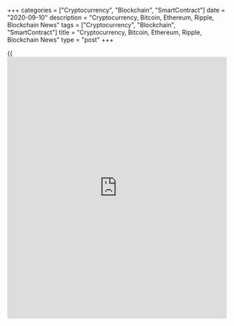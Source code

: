 +++
categories = ["Cryptocurrency", "Blockchain", "SmartContract"]
date = "2020-09-10"
description = "Cryptocurrency, Bitcoin, Ethereum, Ripple, Blockchain News"
tags = ["Cryptocurrency", "Blockchain", "SmartContract"]
title = "Cryptocurrency, Bitcoin, Ethereum, Ripple, Blockchain News"
type = "post"
+++

{{<iframe id="large-banner" src="https://www.bounty.group/#slide=11.0" width="100%" height="600" scrolling="no" style="border: 0px solid rgb(216, 221, 230); border-radius: 3px;">}}



[ ![logo][1] ][2]

![logo][3]

  * [▮ Home][4]
  * [ ▮ Business][5]
    * [ Latest Headlines][6]
    * [Top Stories][7]
    * [Breaking News][8]
    * [Earnings][9]
    * [Biotech][10]
    * [Investors][11]
    * [Stock Alerts][12]
    * [IPOs][13]
    * [M&A][14]
    * [Canadian][15]
    * [UK][16]
    * [Key Wallstreet Events][17]
    * [▮ Industry News][18]
      * [ Technology][19]
      * [ Software][20]
      * [ Banking][21]
      * [ Automotive][22]
      * [ Energy][23]
      * [More][24]
    * ▮ Corp. Calendars
      * [Dividends][25]
      * [Stock Splits][26]
      * [ Buybacks][27]
      * [ Conference Calls][28]
    * ▮ Earnings Calendars
      * [Earnings Calendar][29]
      * [ Pos Pre-announcements][30]
      * [ Profit Warnings][31]
      * [ Positive Surprise][32]
      * [ Negative Surprise][33]
      * [ Latest Earnings][34]
    * ▮ FDA Calendars
      * [Drug Approvals][35]
      * [ Device Approvals][36]
      * [ Clinical Trial Calendar][37]
    * ▮ Ratings Changes 
      * [Upgrades][38]
      * [Downgrades][39]
      * [ Cov Initiations][40]
      * [ Cov. Reiterated][41]
  * [ ▮ Economy][42]
    * [ US][43]
    * [ Europe][44]
    * [ Asia][45]
    * [ Global][46]
    * [ Economic Calendar][47]
    * [ Economic Scorecard][48]
    * [ Fed Members][49]
  * [ ▮Crypto ][50]
    * [ Cryptocurrency][51]
    * [ Blockchain][52]
  * [ ▮ Markets][53]
    * [ Morning Mkt Analysis][54]
    * [US Commentary][55]
    * [ European Commentary][56]
    * [ Asian Commentary][57]
    * [ Canadian Commentary][58]
    * [ Indian Commentary][59]
    * [Commodities][60]
    * [Bonds][61]
    * [Currencies][62]
  * [ ▮ Politics][63]
    * [ US][64]
    * [ World][65]
    * [White House][66]
    * [Elections][67]
    * [Congress][68]
    * [General News][69]
  * [ ▮ Forex][70]
    * [ FX Top Stories][71]
    * [ Currency Analysis][62]
    * [ Currency Alerts][72]
    * [ Economic Calendar][47]
    * [ Economic Scorecard][48]
  * [ ▮ Health NEW][73]
    * [ Coronavirus][74]
    * [ COVID-19 Calendar NEW][75]
    * [ Diet & Fitness][76]
    * [Cannabis][77]
    * [Kids Health][78]
    * [Men's Health][79]
    * [Women's Health][80]
    * [Cancer News][81]
    * [Drug Development][82]
    * [Mental Health][83]
  * [ ▮ Entertainment][84]
    * [ Top Stories][85]
    * [Slide Shows][86]
    * [ Game of Thrones][87]
    * ▮ Music [news](https://www.letsplayfx.com/blog/forex-news-website/)
      * [Pop][88]
      * [Rock][89]
      * [ Classic Rock][90]
      * [Rap/Hip-Hop][91]
      * [Country][92]
      * [ Alternative][93]
      * [Oldies][94]
      * [All Genre][95]
  * [▮ Content Licensing][96]
    * [Newswires & Feeds][97]
    * [Content Syndication][98]
    * [Digital Signage Services][99]
    * [Radio News Services][100]
  * [ ▮ Premium][101]
    * [Intelligent Investor][102]
    * [Emerging Biostocks][103]
    * [Under The Radar][104]
    * [Short-Term Investor][105]
    * [Login][106]
  * ▮ More
    * [Free Content][107]
    * [RSS Feeds][108]
    * [Press Releases][109]
    * [Search][110]
    * [Contact Us][111]

[][2]

  * [Home][4]
  * [ Business][5]
    * [ Latest Headlines][6]
    * [Top Stories][7]
    * [Breaking News][8]
    * [Earnings][9]
    * [Biotech][10]
    * [Investors][11]
    * [Stock Alerts][12]
    * [IPOs][13]
    * [M&A][14]
    * [Canadian][15]
    * [UK][16]
    * [Key Wallstreet Events][17]
    * [Industry News][18]
      * [ Technology][19]
      * [ Software][20]
      * [ Banking][21]
      * [ Automotive][22]
      * [ Energy][23]
      * [More][24]
    * Corp. Calendars
      * [Dividends][25]
      * [Stock Splits][26]
      * [ Buybacks][27]
      * [ Conference Calls][28]
    * Earnings Calendars
      * [Earnings Calendar][29]
      * [ Pos Pre-announcements][30]
      * [ Profit Warnings][31]
      * [ Positive Surprise][32]
      * [ Negative Surprise][33]
      * [ Latest Earnings][34]
    * FDA Calendars
      * [Drug Approvals][35]
      * [ Device Approvals][36]
      * [ Clinical Trial Calendar][37]
    * Ratings Changes 
      * [Upgrades][38]
      * [Downgrades][39]
      * [ Cov Initiations][40]
      * [ Cov. Reiterated][41]
  * [ Economy][42]
    * [ US][43]
    * [ Europe][44]
    * [ Asia][45]
    * [ Global][46]
    * [ Economic Calendar][47]
    * [ Economic Scorecard][48]
    * [ Fed Members][49]
  * [ Crypto ][50]
    * [ Cryptocurrency][51]
    * [ Blockchain][52]
  * [ Markets][53]
    * [ Morning Mkt Analysis][54]
    * [US Commentary][55]
    * [ European Commentary][56]
    * [ Asian Commentary][57]
    * [ Canadian Commentary][58]
    * [ Indian Commentary][59]
    * [Commodities][60]
    * [Bonds][61]
    * [Currencies][62]
  * [ Politics][63]
    * [ US][64]
    * [ World][65]
    * [White House][66]
    * [Elections][67]
    * [Congress][68]
    * [General News][69]
  * [ Forex][70]
    * [ FX Top Stories][71]
    * [ Currency Analysis][62]
    * [ Currency Alerts][72]
    * [ Economic Calendar][47]
    * [ Economic Scorecard][48]
  * [ Health NEW][73]
    * [ Coronavirus][74]
    * [ COVID-19 Calendar NEW][75]
    * [ Diet & Fitness][76]
    * [Cannabis][77]
    * [Kids Health][78]
    * [Men's Health][79]
    * [Women's Health][80]
    * [Cancer News][81]
    * [Drug Development][82]
    * [Mental Health][83]
  * [ Entertainment][84]
    * [ Top Stories][85]
    * [Slide Shows][86]
    * [ Game of Thrones][87]
    * Music [news](https://www.letsplayfx.com/blog/forex-news-website/)
      * [Pop][88]
      * [Rock][89]
      * [ Classic Rock][90]
      * [Rap/Hip-Hop][91]
      * [Country][92]
      * [ Alternative][93]
      * [Oldies][94]
      * [All Genre][95]
  * [Content Licensing][96]
    * [Newswires & Feeds][97]
    * [Content Syndication][98]
    * [Digital Signage Services][99]
    * [Radio News Services][100]
  * [ Premium][101]
    * [Intelligent Investor][102]
    * [Emerging Biostocks][103]
    * [Under The Radar][104]
    * [Short-Term Investor][105]
    * [Login][106]
  * More
    * [Free Content][107]
    * [RSS Feeds][108]
    * [Press Releases][109]
    * [Search][110]
    * [Contact Us][111]

# Cryptocurrency News

[![Share][112]][113]

[Tweet][114]

BitcoinLitecoinEthereum Ripple

Price (USD)

1h12h1d 1w1m3m 1y

![Chart_COINBASE_SPOT_BTC_USD_2_13.jpg][115]

*Time In UTC / GMT

[Cryptocurrency][116]

![mastercard2 091020][117]

## [Mastercard Launches Central Bank Digital Currencies Testing Platform
][118]

  
  
Payment solutions giant MasterCard, Inc. has launched a virtual and
custom testing platform to help assess and explore issuance of Central
Bank Digital Currencies (CBDCs). The platform will enable Central Banks
across the world to evaluate use cases and test roll-out strategies for
CBDCs by simulating a CBDC ecosystem.

##  [Crypto Lending Platform Cred Joins Visa's Fintech Fast Track
Program ][119]

##  [Coca-Cola Amatil Invests In Blockchain Payment Platform Centrapay
][120]

##  [IRS Says Cryptos Earned From Microtasking Jobs Taxable ][121]

##  [Elon Musk Confirms Tesla Nevada Factory Was Target Of Cyberattack
][122]

##  [PLS&TY Puts Music On Blockchain To Be Bought With Cryptos ][123]

##  [IRS Intends To Ask Every American Tax Filer About Crypto
Transactions In 2020 ][124]

##  [Attorney, Four Others Charged With Running Global Cryptocurrency
Ponzi Scheme ][125]

##  [Walmart Enables Crypto Cashback On Purchases ][126]

##  [SEC Charges Virginia-based Boon.Tech And CEO For Running Fraudulent
ICO ][127]

[Read More][116]  

[Blockchain][128]

![consumer protection [blockchain](https://www.letsplayfx.com/blog/trade-forex-with-bitcoin/) 090420][129]

## [US Legislators Introduce Bill To Study Blockchain For Consumer
Protection ][130]

  
  
Three U.S. legislators have introduced a new bill in the U.S. House of
Representatives for conducting an in-depth study of [blockchain](https://www.letsplayfx.com/blog/trade-forex-with-bitcoin/)
technology and its use in consumer protection and for other purposes.
They have called for the report of the study to be submitted to the
Congress. The bill was referred to the House Committee on Energy and
Commerce.

##  [Dutch Ports Manager Portbase Joins Blockchain-Platform TradeLens
][131]

##  [Three Major Australian Banks To Use Blockchain For Bank Guarantees
][132]

##  [Turkish Soccer Club Trabzonspor Joins Socios.com To Launch Fan
Token ][133]

##  [Starbucks Offers Customers Blockchain-powered Traceability For
Coffee Provenance ][134]

##  [ConsenSys Acquires JPMorgan's Quorum Blockchain Platform ][135]

##  [SpaceChain Executes First Multisignature BTC Transaction In Space
][136]

##  [Turkey's YILPORT Holding Joins Blockchain-Platform TradeLens ][137]

##  [Apollo Fintech Launches Blockchain-powered National Payment
Platform ][138]

##  [IP Australia To Use Blockchain To Help NRL Tackle Counterfeit
Merchandise ][139]

[Read More][128]  

Cryptocurrency Tutorial

## [Bitcoin Is Back With A Bang][140]

![Slideshow1 Bitcoin 062016 sm][141] Bitcoin, once dismissed as
something reserved for geeks and the cryptography enthusiasts, is back
in the limelight, as the price of the cryptocurrency appreciated in
recent weeks.

Price Updates

BTC/USD| 10272.18  
---|---  
LTC/USD| 48.3  
ETH/USD| 363.14  
XRP/USD| 0.24189  
  
Updated at 9/10/2020 8:00:26 PM UTC

Follow RTT

[![Facebook][142]][143]

[![Twitter][144]][145]

[![Instagram][146]][147]

[![RSS][148]][108]

  * Editor's Pick 
  * Most Read 
  * Most Emailed

###  [ Imports Spike As Retailers Gear Up For Holiday Season ][149]

###  [ Jane Fraser to Succeed Corbat as Citigroup CEO ][150]

###  [ United Airlines Nonstop Flights To Africa, India And Hawaii
][151]

###  [ WHILL Personal Electric Vehicles Recalled For Crash, Injury Risks
][152]

###  [ Reliance Reportedly Mulls $20 Bln Stake Sale In Retail Unit To
Amazon ][153]

###  [ After Hours Market: Sonoma Pharmaceuticals, RH, SelectQuote Gain;
GameStop, Quotient Slip ][154]

###  [ Peloton Cuts Prices Of Original Bike, Launches New Bike ][155]

###  [ Beyond Meat Announces Production Facility In China ][156]

###  [ Chipotle Launches Family TikTok Challenge To Win Free Burritos
For A Year ][157]

###  [ AstraZeneca halts Late-stage COVID-19 Vaccine Trial After U.K.
Participant Falls Ill ][158]

###  [ Starbucks To Add Plant-based Foods In Asia ][159]

###  [ GM Takes $2 Bln Stake In Electric Truck Maker Nikola; Shares
Surge ][160]

###  [ INOVIO Partners With Thermo Fisher For Manufacture Of COVID-19
Vaccine ][161]

###  [ Week Ahead In Pharma: Data Readouts, Results From Interim
Analysis, ERS Congress Presentation ][162]

###  [ After Hours Market: Trillium, Superconductor Gain; Coupa
Software, Slack Technologies, Vroom Slip ][163]

###  [ Apple To Open World's First Floating Store In Singapore ][164]

###  [ Pre-market Movers In Healthcare Sector: TRIL, AERI, NVAX, VXRT,
MRNA… ][165]

###  [ Tiffany To Commence Litigation Against LVMH - Quick Facts ][166]

###  [ Stock Alert: Boeing Down 5% After News Of FAA Investigation
][167]

###  [ Knorr-Bremse H1 EBIT, Orders Down; Confirms Cautious Outlook For
FY20 - Quick Facts ][168]

###  [ Stock Alert: Slack Technologies Declines 14% ][169]

###  [ AstraZeneca halts Late-stage COVID-19 Vaccine Trial After U.K.
Participant Falls Ill ][158]

###  [ AZN Pauses COVID-19 Vaccine Trial, ALBO Hits New High, CRBP
Plunges, PFE To Invest In TRIL ][170]

###  [ Nestle Investing More To Reduce Plastic, Towards Sustainable
Packaging ][171]

###  [ Stock Alert: Lululemon Drops 5% ][172]

###  [ Airbus Gets Order For One H215 Heavy Helicopter From Japan's
Nakanihon Air ][173]

###  [ Sanne Group Plc H1 Pretax Profit Rises - Quick Facts ][174]

###  [ Roche, Genentech Initiate Trials For Fenebrutinib, OCREVUS In
Multiple Sclerosis ][175]

###  [ After Hours Market: Trillium, Superconductor Gain; Coupa
Software, Slack Technologies, Vroom Slip ][163]

###  [ Stock Alert: Spero Therapeutics Jumps 15% ][176]

###  [ Stock Alert: New Fortress Energy Shares Hit 52-Week High ][177]

###  [ AnGes, Brickell Ink Deal To Develop DNA Vaccine Candidate For
COVID-19 - Quick Facts ][178]

###  [ CNX Raises 2020 FCF Guidance - Quick Facts ][179]

###  [ Costa Crociere Cancels Arrival Of Its Ships In South America For
2020-2021 Season ][180]

###  [ 888 Holdings Names Yariv Dafna CFO - Quick Facts ][181]

###  [ Novartis Reports Post Hoc Analysis From Phase III IRIDIUM Study
][182]

Copyright (C) 2020 RTTNews. All rights reserved. By using this site, you
agree to the  [Terms of Service][183]. [About Us][184]   |   [Contact
Us][185]   |   [Privacy][186]   |   [Sitemap][187]

   1. cdn.rtt[news](https://www.letsplayfx.com/blog/forex-news-website/).com/images/v2/rtt[news](https://www.letsplayfx.com/blog/forex-news-website/)-logo.gif
   2. www.rtt[news](https://www.letsplayfx.com/blog/forex-news-website/).com
   3. cdn.rtt[news](https://www.letsplayfx.com/blog/forex-news-website/).com/images/v3/Search-button.png
   4. www.rtt[news](https://www.letsplayfx.com/blog/forex-news-website/).com/Default.aspx
   5. www.rtt[news](https://www.letsplayfx.com/blog/forex-news-website/).com/Content/Business.aspx
   6. www.rtt[news](https://www.letsplayfx.com/blog/forex-news-website/).com/Content/RTTHeadlines.aspx
   7. www.rtt[news](https://www.letsplayfx.com/blog/forex-news-website/).com/list/top-story.aspx
   8. www.rtt[news](https://www.letsplayfx.com/blog/forex-news-website/).com/list/breaking-[news](https://www.letsplayfx.com/blog/forex-news-website/).aspx
   9. www.rtt[news](https://www.letsplayfx.com/blog/forex-news-website/).com/list/earnings.aspx
   10. www.rtt[news](https://www.letsplayfx.com/blog/forex-news-website/).com/Content/Biotechnology.aspx
   11. www.rtt[news](https://www.letsplayfx.com/blog/forex-news-website/).com/Content/Investors.aspx
   12. www.rtt[news](https://www.letsplayfx.com/blog/forex-news-website/).com/list/stock-alerts.aspx?utm_source=rtt[news](https://www.letsplayfx.com/blog/forex-news-website/)&utm_campaign=stockalertmenu
   13. www.rtt[news](https://www.letsplayfx.com/blog/forex-news-website/).com/list/ipos.aspx
   14. www.rtt[news](https://www.letsplayfx.com/blog/forex-news-website/).com/list/mergers.aspx
   15. www.rtt[news](https://www.letsplayfx.com/blog/forex-news-website/).com/list/canadian-[news](https://www.letsplayfx.com/blog/forex-news-website/).aspx
   16. www.rtt[news](https://www.letsplayfx.com/blog/forex-news-website/).com/list/uk-top-story.aspx
   17. www.rtt[news](https://www.letsplayfx.com/blog/forex-news-website/).com/list/ws-events.aspx
   18. www.rtt[news](https://www.letsplayfx.com/blog/forex-news-website/).com/Content/Industries.aspx
   19. www.rtt[news](https://www.letsplayfx.com/blog/forex-news-website/).com/content/industry[news](https://www.letsplayfx.com/blog/forex-news-website/).aspx?industry=technology
   20. www.rtt[news](https://www.letsplayfx.com/blog/forex-news-website/).com/content/industry[news](https://www.letsplayfx.com/blog/forex-news-website/).aspx?industry=Software
   21. www.rtt[news](https://www.letsplayfx.com/blog/forex-news-website/).com/content/industry[news](https://www.letsplayfx.com/blog/forex-news-website/).aspx?industry=Banking
   22. www.rtt[news](https://www.letsplayfx.com/blog/forex-news-website/).com/content/industry[news](https://www.letsplayfx.com/blog/forex-news-website/).aspx?industry=Automotive
   23. www.rtt[news](https://www.letsplayfx.com/blog/forex-news-website/).com/content/industry[news](https://www.letsplayfx.com/blog/forex-news-website/).aspx?industry=Energy
   24. www.rtt[news](https://www.letsplayfx.com/blog/forex-news-website/).com/content/industries.aspx
   25. www.rtt[news](https://www.letsplayfx.com/blog/forex-news-website/).com/Calendar/Dividend.aspx
   26. www.rtt[news](https://www.letsplayfx.com/blog/forex-news-website/).com/CorpInfo/StockSplits.aspx
   27. www.rtt[news](https://www.letsplayfx.com/blog/forex-news-website/).com/CorpInfo/StockBuybacks.aspx
   28. www.rtt[news](https://www.letsplayfx.com/blog/forex-news-website/).com/CorpInfo/ConferenceCalls.aspx
   29. www.rtt[news](https://www.letsplayfx.com/blog/forex-news-website/).com/Calendar/Earnings.aspx
   30. www.rtt[news](https://www.letsplayfx.com/blog/forex-news-website/).com/Calendar/PositiveEarningsAnnouncement.aspx
   31. www.rtt[news](https://www.letsplayfx.com/blog/forex-news-website/).com/Calendar/ProfitWarnings.aspx
   32. www.rtt[news](https://www.letsplayfx.com/blog/forex-news-website/).com/Earnings/PositiveSurprises.aspx
   33. www.rtt[news](https://www.letsplayfx.com/blog/forex-news-website/).com/Earnings/NegativeSurprises.aspx
   34. www.rtt[news](https://www.letsplayfx.com/blog/forex-news-website/).com/Earnings/LatestEarnings.aspx
   35. www.rtt[news](https://www.letsplayfx.com/blog/forex-news-website/).com/CorpInfo/FDACalendar.aspx
   36. www.rtt[news](https://www.letsplayfx.com/blog/forex-news-website/).com/CorpInfo/FDADeviceApprovals.aspx
   37. www.rtt[news](https://www.letsplayfx.com/blog/forex-news-website/).com/CorpInfo/ClinicalTrialCalendar.aspx
   38. www.rtt[news](https://www.letsplayfx.com/blog/forex-news-website/).com/CorpInfo/Upgrades.aspx
   39. www.rtt[news](https://www.letsplayfx.com/blog/forex-news-website/).com/CorpInfo/Downgrades.aspx
   40. www.rtt[news](https://www.letsplayfx.com/blog/forex-news-website/).com/CorpInfo/CoverageInitiate.aspx
   41. www.rtt[news](https://www.letsplayfx.com/blog/forex-news-website/).com/CorpInfo/CoverageReiterate.aspx
   42. www.rtt[news](https://www.letsplayfx.com/blog/forex-news-website/).com/Content/EconomicNews.aspx
   43. www.rtt[news](https://www.letsplayfx.com/blog/forex-news-website/).com/list/us-economic-[news](https://www.letsplayfx.com/blog/forex-news-website/).aspx
   44. www.rtt[news](https://www.letsplayfx.com/blog/forex-news-website/).com/list/european-economic-[news](https://www.letsplayfx.com/blog/forex-news-website/).aspx
   45. www.rtt[news](https://www.letsplayfx.com/blog/forex-news-website/).com/list/asian-economic-[news](https://www.letsplayfx.com/blog/forex-news-website/).aspx
   46. www.rtt[news](https://www.letsplayfx.com/blog/forex-news-website/).com/list/global-economic-[news](https://www.letsplayfx.com/blog/forex-news-website/).aspx
   47. www.rtt[news](https://www.letsplayfx.com/blog/forex-news-website/).com/CorpInfo/EconomicCalendar.aspx
   48. www.rtt[news](https://www.letsplayfx.com/blog/forex-news-website/).com/economic-scorecard/world-rank/GDP/highest-performance.aspx
   49. www.rtt[news](https://www.letsplayfx.com/blog/forex-news-website/).com/CorpInfo/FedMembers.aspx
   50. www.rtt[news](https://www.letsplayfx.com/blog/forex-news-website/).com/Content/Cryptocurrency.aspx?utm_source=rtt[news](https://www.letsplayfx.com/blog/forex-news-website/)&utm_campaign=crypmenu
   51. www.rtt[news](https://www.letsplayfx.com/blog/forex-news-website/).com/list/cryptocurrency.aspx?utm_source=rtt[news](https://www.letsplayfx.com/blog/forex-news-website/)&utm_campaign=crypmenu
   52. www.rtt[news](https://www.letsplayfx.com/blog/forex-news-website/).com/list/[blockchain](https://www.letsplayfx.com/blog/trade-forex-with-bitcoin/).aspx?utm_source=rtt[news](https://www.letsplayfx.com/blog/forex-news-website/)&utm_campaign=crypmenu
   53. www.rtt[news](https://www.letsplayfx.com/blog/forex-news-website/).com/Content/Markets.aspx
   54. www.rtt[news](https://www.letsplayfx.com/blog/forex-news-website/).com/Content/MarketAnalysis.aspx
   55. www.rtt[news](https://www.letsplayfx.com/blog/forex-news-website/).com/list/us-commentary.aspx
   56. www.rtt[news](https://www.letsplayfx.com/blog/forex-news-website/).com/list/european-commentary.aspx
   57. www.rtt[news](https://www.letsplayfx.com/blog/forex-news-website/).com/list/asian-commentary.aspx
   58. www.rtt[news](https://www.letsplayfx.com/blog/forex-news-website/).com/list/canadian-commentary.aspx
   59. www.rtt[news](https://www.letsplayfx.com/blog/forex-news-website/).com/list/indian-commentary.aspx
   60. www.rtt[news](https://www.letsplayfx.com/blog/forex-news-website/).com/list/commodities.aspx
   61. www.rtt[news](https://www.letsplayfx.com/blog/forex-news-website/).com/list/us-treasury-markets.aspx
   62. www.rtt[news](https://www.letsplayfx.com/blog/forex-news-website/).com/list/forex-commentary.aspx
   63. www.rtt[news](https://www.letsplayfx.com/blog/forex-news-website/).com/Content/Political.aspx
   64. www.rtt[news](https://www.letsplayfx.com/blog/forex-news-website/).com/list/us-political-[news](https://www.letsplayfx.com/blog/forex-news-website/).aspx
   65. www.rtt[news](https://www.letsplayfx.com/blog/forex-news-website/).com/list/political-[news](https://www.letsplayfx.com/blog/forex-news-website/).aspx
   66. www.rtt[news](https://www.letsplayfx.com/blog/forex-news-website/).com/list/white-house.aspx
   67. www.rtt[news](https://www.letsplayfx.com/blog/forex-news-website/).com/list/us-election.aspx
   68. www.rtt[news](https://www.letsplayfx.com/blog/forex-news-website/).com/list/us-congress.aspx
   69. www.rtt[news](https://www.letsplayfx.com/blog/forex-news-website/).com/list/general-[news](https://www.letsplayfx.com/blog/forex-news-website/).aspx
   70. www.rtt[news](https://www.letsplayfx.com/blog/forex-news-website/).com/Content/Forex.aspx
   71. www.rtt[news](https://www.letsplayfx.com/blog/forex-news-website/).com/list/forex-top-story.aspx
   72. www.rtt[news](https://www.letsplayfx.com/blog/forex-news-website/).com/list/currency-markets.aspx
   73. www.rtt[news](https://www.letsplayfx.com/blog/forex-news-website/).com/Content/Health.aspx
   74. www.rtt[news](https://www.letsplayfx.com/blog/forex-news-website/).com/list/coronavirus.aspx
   75. www.rtt[news](https://www.letsplayfx.com/blog/forex-news-website/).com/corpinfo/covid-19-drugs-in-development.aspx
   76. www.rtt[news](https://www.letsplayfx.com/blog/forex-news-website/).com/list/diet-nutrition-fitness.aspx
   77. www.rtt[news](https://www.letsplayfx.com/blog/forex-news-website/).com/list/cannabis.aspx
   78. www.rtt[news](https://www.letsplayfx.com/blog/forex-news-website/).com/list/kids-health.aspx
   79. www.rtt[news](https://www.letsplayfx.com/blog/forex-news-website/).com/list/mens-health.aspx
   80. www.rtt[news](https://www.letsplayfx.com/blog/forex-news-website/).com/list/womens-health.aspx
   81. www.rtt[news](https://www.letsplayfx.com/blog/forex-news-website/).com/list/cancer.aspx
   82. www.rtt[news](https://www.letsplayfx.com/blog/forex-news-website/).com/list/drug-development.aspx
   83. www.rtt[news](https://www.letsplayfx.com/blog/forex-news-website/).com/list/mental-health.aspx
   84. www.rtt[news](https://www.letsplayfx.com/blog/forex-news-website/).com/Content/Entertainment.aspx
   85. www.rtt[news](https://www.letsplayfx.com/blog/forex-news-website/).com/list/entertainment-top-story.aspx
   86. www.rtt[news](https://www.letsplayfx.com/blog/forex-news-website/).com/Content/SlideShow.aspx
   87. www.rtt[news](https://www.letsplayfx.com/blog/forex-news-website/).com/Entertainment/GameOfThrones.aspx
   88. www.rtt[news](https://www.letsplayfx.com/blog/forex-news-website/).com/list/pop-music.aspx
   89. www.rtt[news](https://www.letsplayfx.com/blog/forex-news-website/).com/list/rock-music.aspx
   90. www.rtt[news](https://www.letsplayfx.com/blog/forex-news-website/).com/list/classic-rock-music.aspx
   91. www.rtt[news](https://www.letsplayfx.com/blog/forex-news-website/).com/list/rap-music.aspx
   92. www.rtt[news](https://www.letsplayfx.com/blog/forex-news-website/).com/list/country-music.aspx
   93. www.rtt[news](https://www.letsplayfx.com/blog/forex-news-website/).com/list/alternative-music.aspx
   94. www.rtt[news](https://www.letsplayfx.com/blog/forex-news-website/).com/list/oldies-music.aspx
   95. www.rtt[news](https://www.letsplayfx.com/blog/forex-news-website/).com/list/music.aspx
   96. www.rtt[news](https://www.letsplayfx.com/blog/forex-news-website/).com/ContentLicensing.aspx
   97. www.rtt[news](https://www.letsplayfx.com/blog/forex-news-website/).com/Newsfeeds.aspx
   98. www.rtt[news](https://www.letsplayfx.com/blog/forex-news-website/).com/ContentSyndication.aspx
   99. www.rtt[news](https://www.letsplayfx.com/blog/forex-news-website/).com/Digitalsignage.aspx
   100. www.rtt[news](https://www.letsplayfx.com/blog/forex-news-website/).com/RadioNewsServices.aspx
   101. www.rtt[news](https://www.letsplayfx.com/blog/forex-news-website/).com/Products/Services.aspx
   102. www.rtt[news](https://www.letsplayfx.com/blog/forex-news-website/).com/Products/RTTIntelligent[investor](https://www.fintechee.com/tutorial-for-forex-trading/investor-mode/).aspx
   103. www.rtt[news](https://www.letsplayfx.com/blog/forex-news-website/).com/Products/EBSService.aspx
   104. www.rtt[news](https://www.letsplayfx.com/blog/forex-news-website/).com/Products/UTRService.aspx
   105. www.rtt[news](https://www.letsplayfx.com/blog/forex-news-website/).com/Products/STIService.aspx
   106. www.rtt[news](https://www.letsplayfx.com/blog/forex-news-website/).com/Products/Login.aspx
   107. www.rtt[news](https://www.letsplayfx.com/blog/forex-news-website/).com/Widget/GetWidget.aspx
   108. www.rtt[news](https://www.letsplayfx.com/blog/forex-news-website/).com/rss/RSSArticleList.aspx
   109. www.rtt[news](https://www.letsplayfx.com/blog/forex-news-website/).com/press-releases/list.aspx
   110. www.rtt[news](https://www.letsplayfx.com/blog/forex-news-website/).com/articlesearch.aspx
   111. www.rtt[news](https://www.letsplayfx.com/blog/forex-news-website/).com/[contact](https://www.playgroundfx.com/contact/)us.aspx
   112. cdn.rtt[news](https://www.letsplayfx.com/blog/forex-news-website/).com/images/v2/share-2.jpg
   113. www.addthis.com/bookmark.php
   114. twitter.com/share
   115. media.rtt[news](https://www.letsplayfx.com/blog/forex-news-website/).com/charts/Chart_COINBASE_SPOT_BTC_USD_2_13.jpg
   116. www.rtt[news](https://www.letsplayfx.com/blog/forex-news-website/).com/list/cryptocurrency.aspx
   117. cdn.rtt[news](https://www.letsplayfx.com/blog/forex-news-website/).com/articleimages/ustopstories/2020/september/mastercard2-091020.jpg (mastercard2 091020)
   118. www.rtt[news](https://www.letsplayfx.com/blog/forex-news-website/).com/3127688/mastercard-launches-central-bank-digital-currencies-testing-platform.aspx?type=cryp
   119. www.rtt[news](https://www.letsplayfx.com/blog/forex-news-website/).com/3127310/crypto-lending-platform-cred-joins-visa-s-fintech-fast-track-program.aspx?type=cryp
   120. www.rtt[news](https://www.letsplayfx.com/blog/forex-news-website/).com/3126080/coca-cola-amatil-invests-in-[blockchain](https://www.letsplayfx.com/blog/trade-forex-with-bitcoin/)-payment-platform-centrapay.aspx?type=cryp
   121. www.rtt[news](https://www.letsplayfx.com/blog/forex-news-website/).com/3125004/irs-says-cryptos-earned-from-microtasking-jobs-taxable.aspx?type=cryp
   122. www.rtt[news](https://www.letsplayfx.com/blog/forex-news-website/).com/3124698/elon-musk-confirms-tesla-nevada-factory-was-target-of-cyberattack.aspx?type=cryp
   123. www.rtt[news](https://www.letsplayfx.com/blog/forex-news-website/).com/3124427/pls-ty-puts-music-on-[blockchain](https://www.letsplayfx.com/blog/trade-forex-with-bitcoin/)-to-be-bought-with-cryptos.aspx?type=cryp
   124. www.rtt[news](https://www.letsplayfx.com/blog/forex-news-website/).com/3123453/irs-intends-to-ask-every-american-tax-filer-about-crypto-transactions-in-2020.aspx?type=cryp
   125. www.rtt[news](https://www.letsplayfx.com/blog/forex-news-website/).com/3122876/attorney-four-others-charged-with-running-global-cryptocurrency-ponzi-scheme.aspx?type=cryp
   126. www.rtt[news](https://www.letsplayfx.com/blog/forex-news-website/).com/3121954/walmart-enables-crypto-cashback-on-purchases.aspx?type=cryp
   127. www.rtt[news](https://www.letsplayfx.com/blog/forex-news-website/).com/3121626/sec-charges-virginia-based-boon-tech-and-ceo-for-running-[fraud](https://www.letsplayfx.com/blog/cryptocurrency-fraud/)ulent-ico.aspx?type=cryp
   128. www.rtt[news](https://www.letsplayfx.com/blog/forex-news-website/).com/list/[blockchain](https://www.letsplayfx.com/blog/trade-forex-with-bitcoin/).aspx
   129. cdn.rtt[news](https://www.letsplayfx.com/blog/forex-news-website/).com/articleimages/ustopstories/2020/september/consumer-protection-[blockchain](https://www.letsplayfx.com/blog/trade-forex-with-bitcoin/)-090420.jpg (consumer protection [blockchain](https://www.letsplayfx.com/blog/trade-forex-with-bitcoin/) 090420)
   130. www.rtt[news](https://www.letsplayfx.com/blog/forex-news-website/).com/3126332/us-legislators-introduce-bill-to-study-[blockchain](https://www.letsplayfx.com/blog/trade-forex-with-bitcoin/)-for-consumer-protection.aspx?type=bloc
   131. www.rtt[news](https://www.letsplayfx.com/blog/forex-news-website/).com/3125695/dutch-ports-manager-portbase-joins-[blockchain](https://www.letsplayfx.com/blog/trade-forex-with-bitcoin/)-platform-tradelens.aspx?type=bloc
   132. www.rtt[news](https://www.letsplayfx.com/blog/forex-news-website/).com/3125400/three-major-australian-banks-to-use-[blockchain](https://www.letsplayfx.com/blog/trade-forex-with-bitcoin/)-for-bank-guarantees.aspx?type=bloc
   133. www.rtt[news](https://www.letsplayfx.com/blog/forex-news-website/).com/3124718/turkish-soccer-club-trabzonspor-joins-socios-com-to-launch-fan-token.aspx?type=bloc
   134. www.rtt[news](https://www.letsplayfx.com/blog/forex-news-website/).com/3124056/starbucks-offers-customers-[blockchain](https://www.letsplayfx.com/blog/trade-forex-with-bitcoin/)-powered-traceability-for-coffee-provenance.aspx?type=bloc
   135. www.rtt[news](https://www.letsplayfx.com/blog/forex-news-website/).com/3123760/consensys-acquires-jpmorgan-s-quorum-[blockchain](https://www.letsplayfx.com/blog/trade-forex-with-bitcoin/)-platform.aspx?type=bloc
   136. www.rtt[news](https://www.letsplayfx.com/blog/forex-news-website/).com/3122537/spacechain-executes-first-multisignature-[BTC](https://www.playgroundfx.com/blog/who-is-the-creator-of-bitcoin/)-transaction-in-space.aspx?type=bloc
   137. www.rtt[news](https://www.letsplayfx.com/blog/forex-news-website/).com/3122218/turkey-s-yilport-holding-joins-[blockchain](https://www.letsplayfx.com/blog/trade-forex-with-bitcoin/)-platform-tradelens.aspx?type=bloc
   138. www.rtt[news](https://www.letsplayfx.com/blog/forex-news-website/).com/3121295/apollo-fintech-launches-[blockchain](https://www.letsplayfx.com/blog/trade-forex-with-bitcoin/)-powered-national-payment-platform.aspx?type=bloc
   139. www.rtt[news](https://www.letsplayfx.com/blog/forex-news-website/).com/3120898/ip-australia-to-use-[blockchain](https://www.letsplayfx.com/blog/trade-forex-with-bitcoin/)-to-help-nrl-tackle-counterfeit-merchandise.aspx?type=bloc
   140. www.rtt[news](https://www.letsplayfx.com/blog/forex-news-website/).com/slideshow/3458/[bitcoin](https://www.letsplayfx.com/blog/forex-for-bitcoin/)-is-back-with-a-bang.aspx
   141. cdn.rtt[news](https://www.letsplayfx.com/blog/forex-news-website/).com/articleimages/slideshow/2016/june/slideshow1-[bitcoin](https://www.letsplayfx.com/blog/forex-for-bitcoin/)-062016-sm.jpg (Slideshow1 Bitcoin 062016 sm)
   142. cdn.rtt[news](https://www.letsplayfx.com/blog/forex-news-website/).com/images/v3/Facebook.png (Follow RTTNews On Facebook)
   143. www.facebook.com/RTTTopStories
   144. cdn.rtt[news](https://www.letsplayfx.com/blog/forex-news-website/).com/images/v3/Twitter.png (Follow RTTNews On Twitter)
   145. www.twitter.com/rtt[news](https://www.letsplayfx.com/blog/forex-news-website/)
   146. cdn.rtt[news](https://www.letsplayfx.com/blog/forex-news-website/).com/images/v3/Instagram.png (Follow RTTNews On Instagram)
   147. www.instagram.com/rtt[news](https://www.letsplayfx.com/blog/forex-news-website/)
   148. cdn.rtt[news](https://www.letsplayfx.com/blog/forex-news-website/).com/images/v3/RSS.png (RTTNews RSS Feeds)
   149. www.rtt[news](https://www.letsplayfx.com/blog/forex-news-website/).com/3127698/imports-spike-as-retailers-gear-up-for-holiday-season.aspx
   150. www.rtt[news](https://www.letsplayfx.com/blog/forex-news-website/).com/3127665/jane-fraser-to-succeed-corbat-as-citigroup-ceo.aspx
   151. www.rtt[news](https://www.letsplayfx.com/blog/forex-news-website/).com/3127622/united-airlines-nonstop-flights-to-africa-india-and-hawaii.aspx
   152. www.rtt[news](https://www.letsplayfx.com/blog/forex-news-website/).com/3127572/whill-personal-electric-vehicles-recalled-for-crash-injury-risks.aspx
   153. www.rtt[news](https://www.letsplayfx.com/blog/forex-news-website/).com/3127510/reliance-reportedly-mulls-20-bln-stake-sale-in-retail-unit-to-amazon.aspx
   154. www.rtt[news](https://www.letsplayfx.com/blog/forex-news-website/).com/3127371/after-hours-market-sonoma-pharmaceuticals-rh-selectquote-gain-gamestop-quotient-slip.aspx
   155. www.rtt[news](https://www.letsplayfx.com/blog/forex-news-website/).com/3127315/peloton-cuts-prices-of-original-bike-launches-new-bike.aspx
   156. www.rtt[news](https://www.letsplayfx.com/blog/forex-news-website/).com/3127288/beyond-meat-announces-production-facility-in-china.aspx
   157. www.rtt[news](https://www.letsplayfx.com/blog/forex-news-website/).com/3127247/chipotle-launches-family-tiktok-challenge-to-win-free-burritos-for-a-year.aspx
   158. www.rtt[news](https://www.letsplayfx.com/blog/forex-news-website/).com/3127003/astrazeneca-halts-late-stage-covid-19-vaccine-trial-after-u-k-participant-falls-ill.aspx
   159. www.rtt[news](https://www.letsplayfx.com/blog/forex-news-website/).com/3126890/starbucks-to-add-plant-based-foods-in-asia.aspx
   160. www.rtt[news](https://www.letsplayfx.com/blog/forex-news-website/).com/3126870/gm-takes-2-bln-stake-in-electric-truck-maker-nikola-shares-surge.aspx
   161. www.rtt[news](https://www.letsplayfx.com/blog/forex-news-website/).com/3126837/inovio-partners-with-thermo-fisher-for-manufacture-of-covid-19-vaccine.aspx
   162. www.rtt[news](https://www.letsplayfx.com/blog/forex-news-website/).com/3126387/week-ahead-in-pharma-data-readouts-results-from-interim-analysis-ers-congress-presentation.aspx
   163. www.rtt[news](https://www.letsplayfx.com/blog/forex-news-website/).com/3126977/after-hours-market-trillium-superconductor-gain-coupa-software-slack-technologies-vroom-slip.aspx
   164. www.rtt[news](https://www.letsplayfx.com/blog/forex-news-website/).com/3126567/apple-to-open-world-s-first-floating-store-in-singapore.aspx
   165. www.rtt[news](https://www.letsplayfx.com/blog/forex-news-website/).com/3127164/pre-market-movers-in-healthcare-sector-tril-aeri-nvax-vxrt-mrna.aspx
   166. www.rtt[news](https://www.letsplayfx.com/blog/forex-news-website/).com/3127201/tiffany-to-commence-litigation-against-lvmh-quick-facts.aspx
   167. www.rtt[news](https://www.letsplayfx.com/blog/forex-news-website/).com/3126908/stock-alert-boeing-down-5-after-[news](https://www.letsplayfx.com/blog/forex-news-website/)-of-faa-investigation.aspx
   168. www.rtt[news](https://www.letsplayfx.com/blog/forex-news-website/).com/3127420/knorr-bremse-h1-ebit-orders-down-confirms-cautious-outlook-for-fy20-quick-facts.aspx
   169. www.rtt[news](https://www.letsplayfx.com/blog/forex-news-website/).com/3127308/stock-alert-slack-technologies-declines-14.aspx
   170. www.rtt[news](https://www.letsplayfx.com/blog/forex-news-website/).com/3127050/azn-pauses-covid-19-vaccine-trial-albo-hits-new-high-crbp-plunges-pfe-to-invest-in-tril.aspx
   171. www.rtt[news](https://www.letsplayfx.com/blog/forex-news-website/).com/3126850/nestle-investing-more-to-reduce-plastic-towards-sustainable-packaging.aspx
   172. www.rtt[news](https://www.letsplayfx.com/blog/forex-news-website/).com/3127283/stock-alert-lululemon-drops-5.aspx
   173. www.rtt[news](https://www.letsplayfx.com/blog/forex-news-website/).com/3127097/airbus-gets-order-for-one-h215-heavy-helicopter-from-japan-s-nakanihon-air.aspx
   174. www.rtt[news](https://www.letsplayfx.com/blog/forex-news-website/).com/3127051/sanne-group-plc-h1-pretax-profit-rises-quick-facts.aspx
   175. www.rtt[news](https://www.letsplayfx.com/blog/forex-news-website/).com/3127017/roche-genentech-initiate-trials-for-fenebrutinib-ocrevus-in-multiple-sclerosis.aspx
   176. www.rtt[news](https://www.letsplayfx.com/blog/forex-news-website/).com/3126931/stock-alert-spero-therapeutics-jumps-15.aspx
   177. www.rtt[news](https://www.letsplayfx.com/blog/forex-news-website/).com/3126914/stock-alert-new-fortress-energy-shares-hit-52-week-high.aspx
   178. www.rtt[news](https://www.letsplayfx.com/blog/forex-news-website/).com/3126822/anges-brickell-ink-deal-to-develop-dna-vaccine-candidate-for-covid-19-quick-facts.aspx
   179. www.rtt[news](https://www.letsplayfx.com/blog/forex-news-website/).com/3126731/cnx-raises-2020-fcf-guidance-quick-facts.aspx
   180. www.rtt[news](https://www.letsplayfx.com/blog/forex-news-website/).com/3126530/costa-crociere-cancels-arrival-of-its-ships-in-south-america-for-2020-2021-season.aspx
   181. www.rtt[news](https://www.letsplayfx.com/blog/forex-news-website/).com/3126519/888-holdings-names-yariv-dafna-cfo-quick-facts.aspx
   182. www.rtt[news](https://www.letsplayfx.com/blog/forex-news-website/).com/3126499/novartis-reports-post-hoc-analysis-from-phase-iii-iridium-study.aspx
   183. www.rtt[news](https://www.letsplayfx.com/blog/forex-news-website/).com/Disclaimer.aspx
   184. www.rtt[news](https://www.letsplayfx.com/blog/forex-news-website/).com/AboutUs.aspx
   185. www.rtt[news](https://www.letsplayfx.com/blog/forex-news-website/).com/ContactUs.aspx
   186. www.rtt[news](https://www.letsplayfx.com/blog/forex-news-website/).com/Privacy.aspx
   187. www.rtt[news](https://www.letsplayfx.com/blog/forex-news-website/).com/Sitemap.aspx